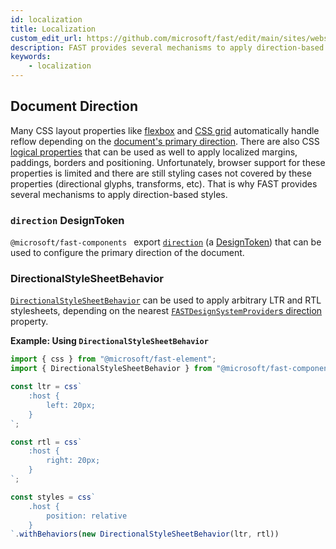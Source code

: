 ```yaml
---
id: localization
title: Localization
custom_edit_url: https://github.com/microsoft/fast/edit/main/sites/website/versioned_docs/version-legacy/design/localization.md
description: FAST provides several mechanisms to apply direction-based styles.
keywords:
    - localization
---
```

## Document Direction
Many CSS layout properties like [flexbox](https://developer.mozilla.org/en-US/docs/Web/CSS/CSS_Flexible_Box_Layout/Basic_Concepts_of_Flexbox) and [CSS grid](https://developer.mozilla.org/en-US/docs/Web/CSS/CSS_Grid_Layout/Basic_Concepts_of_Grid_Layout) automatically handle reflow depending on the [document's primary direction](https://www.w3.org/International/questions/qa-html-dir). There are also CSS [logical properties](https://developer.mozilla.org/en-US/docs/Web/CSS/CSS_Logical_Properties/Basic_concepts) that can be used as well to apply localized margins, paddings, borders and positioning. Unfortunately, browser support for these properties is limited and there are still styling cases not covered by these properties (directional glyphs, transforms, etc). That is why FAST provides several mechanisms to apply direction-based styles.

### `direction` DesignToken 
`@microsoft/fast-components ` export [`direction`](../api/fast-components.direction.md) (a [DesignToken](../api/fast-foundation.designtoken.md)) that can be used to configure the primary direction of the document.

### DirectionalStyleSheetBehavior
[`DirectionalStyleSheetBehavior`](../api/fast-components.directionalstylesheetbehavior.md) can be used to apply arbitrary LTR and RTL stylesheets, depending on the nearest [`FASTDesignSystemProvider`s direction](../api/fast-components.fastdesignsystemprovider.md) property.

**Example: Using `DirectionalStyleSheetBehavior`**
```ts
import { css } from "@microsoft/fast-element";
import { DirectionalStyleSheetBehavior } from "@microsoft/fast-components";

const ltr = css`
    :host {
        left: 20px;
    }
`;

const rtl = css`
    :host {
        right: 20px;
    }
`;

const styles = css`
    .host {
        position: relative
    }
`.withBehaviors(new DirectionalStyleSheetBehavior(ltr, rtl))
```
